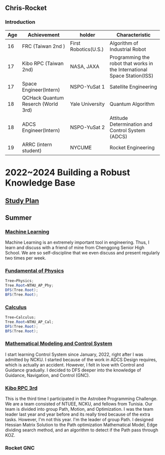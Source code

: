 ## Chris-Rocket
### Introduction

|Age|Achievement|holder|Characteristic|
|-|-|-|-|
|16| FRC (Taiwan 2nd )|First Robotics(U.S.)|Algorithm of Industrial Robot|
|17| Kibo RPC (Taiwan 2nd)|NASA, JAXA|Programming the robot that works in the International Space Station(ISS)|
|17| Space Engineer(Intern)|NSPO-YuSat 1|Satellite Engineering|
|18| QCHack Quantum Reserch (World 3rd)|Yale University|Quantum Algorithm|
|18| ADCS Engineer(Intern)|NSPO-YuSat 2|Attitude Determination and Control System (ADCS)|
|19| ARRC (intern student)|NYCUME|Rocket Engineering|

# 2022~2024 Building a Robust Knowledge Base
## [Study Plan](Study_Plan.html)

## Summer

### [Machine Learning](ML.md)
Machine Learning is an extremely important tool in engineering. Thus, I learn and discuss with a friend of mine from Chenggong Senior High School. We are so self-discipline that we even discuss and present regularly two times per week.
### [Fundamental of Physics](Phy.md)
```java
Tree=Physics;
Tree.Root=NTHU_AP_Phy;
DFS(Tree.Root);
BFS(Tree.Root);
```
### [Calculus](Cal.md)
```java
Tree=Calculus;
Tree.Root=NTHU_AP_Cal;
DFS(Tree.Root);
BFS(Tree.Root);
```
### [Mathematical Modeling and Control System](Control.md)
I start learning Control System since January, 2022, right after I was admitted by NCKU. I started because of the work in ADCS Design requires, which is actually an accident. However, I felt in love with Control and Guidance gradually. I decided to DFS deeper into the knowledge of Guidance, Navigation, and Control (GNC).
### [Kibo RPC 3rd](KRPC.md)
This is the third time I participated in the Astrobee Programming Challenge. We are a team consisted of NTUEE, NCKU, and fellows from Tunisia. Our team is divided into group Path, Motion, and Optimization. I was the team leader last year and year before and its really tired because of the extra tasks. However, I'm not this year. I'm the leader of group Path. I designed Hessian Matrix Solution to the Path optimization Mathematical Model, Edge dividing search method, and an algorithm to detect if the Path pass through KOZ.

### Rocket GNC
